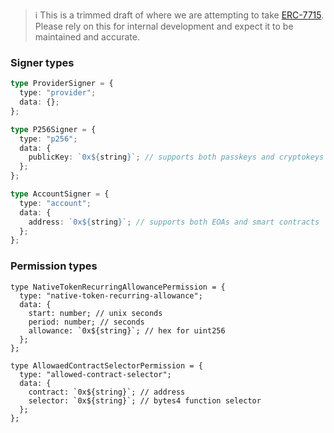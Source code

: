> :information_source: This is a trimmed draft of where we are attempting to take [ERC-7715](https://eip.tools/eip/7715). Please rely on this for internal development and expect it to be maintained and accurate.

### Signer types

```typescript
type ProviderSigner = {
  type: "provider";
  data: {};
};

type P256Signer = {
  type: "p256";
  data: {
    publicKey: `0x${string}`; // supports both passkeys and cryptokeys
  };
};

type AccountSigner = {
  type: "account";
  data: {
    address: `0x${string}`; // supports both EOAs and smart contracts
  };
};
```

### Permission types

```tsx
type NativeTokenRecurringAllowancePermission = {
  type: "native-token-recurring-allowance";
  data: {
    start: number; // unix seconds
    period: number; // seconds
    allowance: `0x${string}`; // hex for uint256
  };
};

type AllowaedContractSelectorPermission = {
  type: "allowed-contract-selector";
  data: {
    contract: `0x${string}`; // address
    selector: `0x${string}`; // bytes4 function selector
  };
};
```
